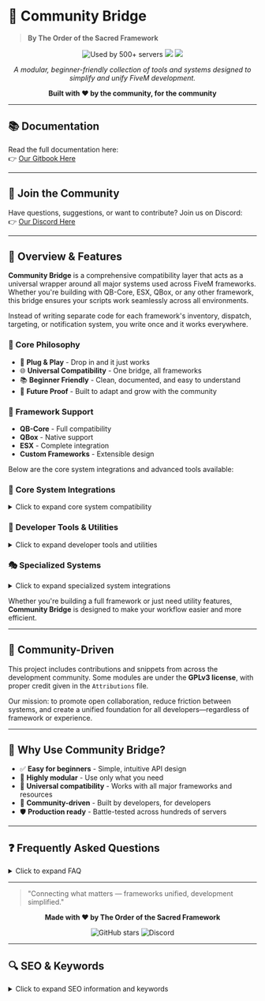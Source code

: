 # 🌉 Community Bridge
> **By The Order of the Sacred Framework**

<div align="center">

![Used by 500+ servers](https://img.shields.io/badge/used%20by-500%2B%20servers-6e7781?style=flat&logo=github)
![](https://img.shields.io/github/contributors/The-Order-Of-The-Sacred-Framework/community_bridge?logo=github)
![](https://img.shields.io/github/v/release/The-Order-Of-The-Sacred-Framework/community_bridge?logo=github)

*A modular, beginner-friendly collection of tools and systems designed to simplify and unify FiveM development.*

**Built with ❤️ by the community, for the community**

</div>

---

## 📚 Documentation

Read the full documentation here:  
👉 [Our Gitbook Here](https://mrnewbs-scrips.gitbook.io/the-order-of-the-sacred-framework)

---

## 💬 Join the Community

Have questions, suggestions, or want to contribute? Join us on Discord:  
👉 [Our Discord Here](https://discord.gg/MukwBuJjP7)

---

## 🚀 Overview & Features

**Community Bridge** is a comprehensive compatibility layer that acts as a universal wrapper around all major systems used across FiveM frameworks. Whether you're building with QB-Core, ESX, QBox, or any other framework, this bridge ensures your scripts work seamlessly across all environments.

Instead of writing separate code for each framework's inventory, dispatch, targeting, or notification system, you write once and it works everywhere.

### 🎯 Core Philosophy
- 🔧 **Plug & Play** - Drop in and it just works
- 🌐 **Universal Compatibility** - One bridge, all frameworks
- 📚 **Beginner Friendly** - Clean, documented, and easy to understand
- 🚀 **Future Proof** - Built to adapt and grow with the community

### 🔐 **Framework Support**
- **QB-Core** - Full compatibility
- **QBox** - Native support
- **ESX** - Complete integration
- **Custom Frameworks** - Extensible design

Below are the core system integrations and advanced tools available:

### 🔧 **Core System Integrations**
<details>
<summary>Click to expand core system compatibility</summary>

#### 📦 **Inventory Systems**
- `ox_inventory` ⭐ | `codem-inventory` | `core_inventory` | `jpr-inventory`
- `origin_inventory` | `ps-inventory` | `qb-inventory` | `qs-inventory` | `tgiann-inventory`

**Bonus:** Built-in item output generator supporting `ox_inventory`, `qb-new`, and `qb-old` formats!

#### 🚨 **Dispatch Systems**
- `lb-tablet` | `ps-dispatch` | `qs-dispatch` | `redutzu-mdt` | `tk_dispatch`
- `linden_outlawalert` | `cd_dispatch` | `bub_mdt`

**Plus:** Built-in fallback system ensures notifications always reach their destination.

#### 🏗️ **Additional Modules**
| Module | Description | Compatibility |
|--------|-------------|---------------|
| 🚪 **Doorlock** | Universal door management | `ox_doorlock`, `qb-doorlock`, `rcore_doorlock`, `jacksams-doorlock` |
| ⛽ **Fuel Systems** | Seamless fuel integration | All major fuel resources |
| 📱 **Phone** | Cross-phone compatibility | All major phone systems |
| 🎯 **Targeting** | Universal targeting system | `qb-target`, `ox_target`, `sleepless-interact` |
| 🔑 **Vehicle Keys** | Key management bridge | All major key systems |
| 🛍️ **Shops** | In-house shop system | Simple, expandable design |
| 📊 **Progress Bars** | Universal progress system | Most common progress resources |
| 🌤️ **Weather** | Weather control bridge | Most weather resources |
| 🎮 **Skills** | Skill system integration | Most skill systems |

</details>

### 🎨 **Developer Tools & Utilities**
<details>
<summary>Click to expand developer tools and utilities</summary>

#### 🛠️ **Utility Features**
- 🌍 **Locale Support** - Multi-language ready
- 🧮 **Math Utilities** - Common mathematical functions
- 🔧 **Helper Functions** - Rich collection of development tools
- 📏 **Input Systems** - `qb-input` and `ox_lib` compatible
- 📋 **Menu Systems** - Interchangeable QB and ox_lib formats
- ✅ **Version Checker** - Built-in update management
- 📦 **Cache System** - Advanced client-side caching with change detection
- 🎯 **Point System** - 3D world interaction points
- 📊 **State Bags** - Entity state management
- 🔧 **Entity Management** - Comprehensive entity utilities

#### 🎨 **Advanced Developer Tools**
- 🎬 **Cutscenes** - Full cinematic sequence management with character switching
- ✨ **Particle Effects** - Advanced particle system integration
- 📍 **Markers** - Server-side marker management system
- 🎯 **Raycast Utilities** - Advanced raycasting and collision detection
- 📺 **Scaleform** - Native UI scaleform wrapper
- 🎮 **Gizmo System** - 3D object manipulation with translate/rotate/scale
- 🏗️ **Object Placement** - Advanced placeable object system with boundary checks
- 🖥️ **DUI System** - Direct User Interface integration
- 📐 **Math Tools** - Mathematical utilities for 3D calculations

</details>

### 🎭 **Specialized Systems**
<details>
<summary>Click to expand specialized system integrations</summary>

#### 🏠 **Housing System Integration**
- 🏡 **bcs-housing** - Complete integration
- 🏠 **esx_property** - Full compatibility
- 🔧 **Universal Interface** - Standardized housing functions
- 📊 **Property Management** - Advanced property utilities

#### 💬 **Dialogue & Help Systems**
- 🗣️ **Web-based Dialogue** - Modern React-based dialogue interface
- 💡 **Multiple Help Text Providers**:
  - `cd_drawtextui` | `jg-textui` | `lab-HintUI` | `okokTextUI` | `ox_lib`
- 🎨 **Styled Components** - Professional UI with animations
- 📱 **Responsive Design** - Works across all screen sizes

#### 👕 **Comprehensive Clothing Systems**
- 👔 **illenium-appearance** - Advanced appearance management
- 🎮 **fivem-appearance** - Community appearance system
- 📦 **qb-clothing** - QB-Core clothing integration
- 👗 **esx_skin** - ESX skin system support
- 🔄 **Default Fallback** - Built-in clothing system
- 💾 **Appearance Caching** - Optimized appearance data management

#### 🎭 **Animation & Effects Systems**
- 🎬 **Animation Library** - Comprehensive animation utilities
- ✨ **Particle Management** - Advanced particle effect system
- 🎭 **Cutscene Framework** - Full cinematic control
- 📺 **Scaleform Integration** - Native UI elements
- 🎯 **Entity Animation** - Ped and object animation tools

</details>

Whether you're building a full framework or just need utility features, **Community Bridge** is designed to make your workflow easier and more efficient.

---

## 🤝 Community-Driven

This project includes contributions and snippets from across the development community. Some modules are under the **GPLv3 license**, with proper credit given in the `Attributions` file.

Our mission: to promote open collaboration, reduce friction between systems, and create a unified foundation for all developers—regardless of framework or experience.

---

## 🧰 Why Use Community Bridge?

- ✅ **Easy for beginners** - Simple, intuitive API design
- 🔄 **Highly modular** - Use only what you need
- 🔌 **Universal compatibility** - Works with all major frameworks and resources
- 🤝 **Community-driven** - Built by developers, for developers
- 🛡️ **Production ready** - Battle-tested across hundreds of servers

---

## ❓ Frequently Asked Questions

<details>
<summary>Click to expand FAQ</summary>

**Q: What happens if a new framework comes out?**
A: We actively monitor the FiveM community and add support for new frameworks as they gain adoption.

**Q: Is this compatible with my custom framework?**
A: Yes! Community Bridge has an extensible design that supports custom framework integration.

**Q: How often is this updated?**
A: We release updates regularly to maintain compatibility and add new features based on community feedback.

</details>

---

> "Connecting what matters — frameworks unified, development simplified."

<div align="center">

**Made with ❤️ by The Order of the Sacred Framework**

![GitHub stars](https://img.shields.io/github/stars/The-Order-Of-The-Sacred-Framework/community_bridge?style=social)
![Discord](https://img.shields.io/discord/1337224918710095882?style=social)

</div>

---

## 🔍 SEO & Keywords

<details>
<summary>Click to expand SEO information and keywords</summary>

### 🏷️ Primary Keywords
- **FiveM Bridge** - Universal compatibility layer for FiveM servers
- **FiveM Framework Compatibility** - Cross-framework development solution
- **QB-Core Bridge** - QB-Core to universal system bridge
- **ESX Bridge** - ESX framework compatibility layer
- **QBox Framework Support** - QBox integration and compatibility
- **FiveM Development Tools** - Comprehensive development utilities
- **FiveM Resource Bridge** - Universal resource compatibility system
- **Lua FiveM Framework** - Lua-based framework unification

### 🎯 Secondary Keywords
- FiveM inventory bridge, FiveM dispatch integration, FiveM targeting system
- Universal FiveM scripts, Cross-framework FiveM resources, FiveM compatibility layer
- QB-Core ESX bridge, Multi-framework FiveM development, FiveM script compatibility
- Open source FiveM bridge, Community FiveM tools, FiveM developer resources
- Modular FiveM framework, Beginner-friendly FiveM development, FiveM code bridge

### 🌐 Long-tail Keywords
- "How to make FiveM scripts work with multiple frameworks"
- "Universal FiveM framework compatibility solution"
- "FiveM QB-Core ESX QBox bridge resource"
- "Cross-framework FiveM development made easy"
- "One script multiple FiveM frameworks compatibility"
- "FiveM framework agnostic development tools"
- "community_bridge"
- "communitybridge"
- "community-bridge"
- "Universal FiveM inventory dispatch targeting bridge"

### 📊 Technical Tags
`fivem` `lua` `qb-core` `esx` `qbox` `framework` `bridge` `compatibility` `universal` `modular` `open-source` `community` `development` `tools` `utilities` `scripts` `resources` `gta5` `roleplay` `server` `multiplayer` `fivem-scripts` `fxmanifest` `citizenfx` `rockstar-games` `gtav` `gta-online` `server-sided` `client-sided` `shared-resources` `ox-lib` `ox-inventory` `qb-inventory` `ps-inventory` `vrp` `standalone` `mysql` `oxmysql` `nui` `ui` `html` `css` `javascript` `typescript` `json` `cfg` `config` `exports` `events` `callbacks` `threading` `optimization`

### 🎮 Gaming & RP Tags
`gta5-mods` `roleplay-server` `fivem-server` `gta-roleplay` `multiplayer-gaming` `server-development` `game-modifications` `roleplay-framework` `gaming-community` `server-resources` `rp-server` `roleplay-scripts` `fivem-mods` `gta-mods` `custom-scripts` `server-scripts` `roleplay-resources` `fivem-resources` `gtarp` `rp-framework` `city-roleplay` `serious-rp` `whitelist-server` `public-server` `economy-scripts` `job-scripts` `gang-scripts` `police-scripts` `ems-scripts` `mechanic-scripts` `real-estate` `housing-system` `vehicle-system` `inventory-system` `banking-system` `phone-system` `dispatch-system` `mdt-system` `clothing-system` `appearance-system`

### 🔧 Developer Tags
`lua-scripting` `game-development` `framework-integration` `api-wrapper` `developer-tools` `code-bridge` `system-integration` `modular-design` `plug-and-play` `cross-platform` `fivem-development` `cfx-server` `server-owner` `server-admin` `fivem-coding` `lua-programming` `gta-scripting` `mod-development` `resource-development` `script-development` `fivem-framework` `qb-development` `esx-development` `custom-framework` `framework-bridge` `universal-bridge` `compatibility-layer` `multi-framework` `cross-framework` `framework-agnostic` `developer-friendly` `beginner-friendly` `advanced-scripting` `professional-scripts` `production-ready` `server-optimization` `performance-optimization` `code-optimization`

### 🚀 Popular FiveM Community Tags
`fivem-community` `cfx-community` `roleplay-community` `gta-community` `mod-community` `script-sharing` `open-source-fivem` `fivem-github` `fivem-discord` `fivem-forum` `tebex-fivem` `fivem-store` `premium-scripts` `free-scripts` `leaked-scripts` `custom-vehicles` `custom-maps` `custom-sounds` `custom-weapons` `custom-clothing` `mlo` `ymap` `stream-files` `replace-files` `addon-vehicles` `replace-vehicles` `car-pack` `weapon-pack` `clothing-pack` `sound-pack`

### 🏢 Business & Economy Tags
`fivem-business` `roleplay-economy` `virtual-economy` `in-game-currency` `money-system` `shop-system` `marketplace` `auction-system` `real-estate-system` `property-system` `rental-system` `loan-system` `tax-system` `paycheck-system` `salary-system` `job-payment` `commission-system` `trading-system` `crafting-system` `manufacturing` `farming-system` `mining-system` `fishing-system`

### 🚔 Emergency Services Tags
`police-system` `sheriff-department` `state-police` `federal-agents` `ems-system` `fire-department` `ambulance-service` `dispatch-center` `911-system` `emergency-response` `law-enforcement` `first-responders` `medical-system` `hospital-system` `jail-system` `prison-system` `court-system` `legal-system` `lawyer-system` `judge-system` `probation-system`

### 🏎️ Vehicle & Transportation Tags
`vehicle-system` `car-dealership` `vehicle-shop` `custom-vehicles` `vehicle-modifications` `vehicle-tuning` `racing-system` `drag-racing` `street-racing` `car-meets` `vehicle-rental` `taxi-system` `uber-system` `trucking-system` `delivery-system` `towing-system` `impound-system` `vehicle-insurance` `fuel-system` `garage-system` `parking-system` `traffic-system` `speed-cameras` `toll-system`

### 🎭 Character & Appearance Tags
`character-creation` `character-customization` `appearance-system` `clothing-system` `barber-system` `tattoo-system` `makeup-system` `accessories` `jewelry-system` `character-stats` `skill-system` `leveling-system` `experience-system` `reputation-system` `gang-system` `faction-system` `organization-system` `whitelist-system` `character-slots` `character-selection`

### 🏠 Housing & Properties Tags
`housing-system` `real-estate` `property-system` `apartment-system` `house-system` `mansion-system` `interior-system` `furniture-system` `decoration-system` `roommate-system` `landlord-system` `rent-system` `mortgage-system` `property-management` `neighborhood-system` `gated-community` `luxury-homes` `affordable-housing`

### 📦 Inventory System Tags
`ox-inventory` `qb-inventory` `ps-inventory` `qs-inventory` `codem-inventory` `core-inventory` `jpr-inventory` `tgiann-inventory` `origen-inventory` `inventory-bridge` `universal-inventory` `inventory-system` `item-system` `crafting-inventory` `weight-system` `slot-system` `inventory-ui` `item-metadata` `inventory-exports`

### 🚨 Dispatch & MDT System Tags
`ps-dispatch` `cd-dispatch` `qs-dispatch` `lb-tablet` `bub-mdt` `redutzu-mdt` `tk-dispatch` `linden-outlawalert` `dispatch-system` `mdt-system` `911-dispatch` `emergency-dispatch` `police-dispatch` `ems-dispatch` `fire-dispatch` `dispatch-bridge` `universal-dispatch` `alert-system`

### 🎯 Target System Tags
`ox-target` `qb-target` `sleepless-interact` `target-system` `interaction-system` `targeting-bridge` `universal-targeting` `entity-targeting` `object-interaction` `ped-interaction` `vehicle-interaction` `zone-targeting` `raycast-targeting` `contextual-interaction`

### 🚪 Doorlock System Tags
`ox-doorlock` `qb-doorlock` `rcore-doorlock` `doors-creator` `doorlock-system` `door-bridge` `universal-doorlock` `access-control` `key-system` `lock-system` `security-system` `door-management` `restricted-access` `keycard-system`

### 🔑 Vehicle Key System Tags
`qb-vehiclekeys` `qbx-vehiclekeys` `cd-garage` `okokgarage` `jacksam` `wasabi-carlock` `qs-vehiclekeys` `renewed-vehiclekeys` `t1ger-keys` `mk-vehiclekeys` `mono-carkeys` `mrnewbvehiclekeys` `f-realcarkeyssystem` `vehicle-keys` `car-keys` `key-system` `vehicle-security` `keyless-entry` `immobilizer` `hotwire-system`

### ⛽ Fuel System Tags
`ox-fuel` `ps-fuel` `qs-fuelstations` `legacyfuel` `cdn-fuel` `renewed-fuel` `ti-fuel` `x-fuel` `lc-fuel` `bigdaddy-fuel` `esx-sna-fuel` `okokgasstation` `fuel-system` `gas-station` `vehicle-fuel` `fuel-consumption` `refueling` `fuel-economy` `electric-vehicles`

### 🏠 Housing Integration Tags
`qb-houses` `qb-appartments` `ps-housing` `bcs-housing` `esx-property` `housing-bridge` `property-bridge` `real-estate-bridge` `apartment-system` `house-system` `interior-system` `property-management` `housing-compatibility`

### 📱 Phone System Tags
`lb-phone` `okokphone` `qs-smartphone` `gksphone` `phone-system` `smartphone` `mobile-phone` `phone-bridge` `universal-phone` `communication-system` `messaging-system` `call-system` `contact-system` `phone-apps`

### 🔔 Notification System Tags
`ox-lib` `okoknotify` `mythic-notify` `t-notify` `r-notify` `pnotify` `wasabi-notify` `notification-system` `alert-system` `notify-bridge` `universal-notifications` `toast-notifications` `popup-system` `message-system`

### 💰 Banking System Tags
`qb-banking` `renewed-banking` `fd-banking` `okokbanking` `banking-system` `financial-system` `atm-system` `bank-account` `transaction-system` `money-transfer` `payment-system` `banking-bridge` `universal-banking`

### 👕 Clothing & Appearance Tags
`qb-clothing` `fivem-appearance` `illenium-appearance` `esx-skin` `clothing-system` `appearance-system` `character-customization` `wardrobe-system` `outfit-system` `skin-system` `customization-bridge` `appearance-bridge`

### 🌤️ Weather System Tags
`qb-weathersync` `renewed-weathersync` `cd-easytime` `weather-system` `time-system` `weather-sync` `climate-system` `day-night-cycle` `weather-bridge` `environmental-system`

### 📈 Skills & XP System Tags
`pickle-xp` `ot-skills` `evolent-skills` `skill-system` `experience-system` `leveling-system` `progression-system` `xp-system` `character-stats` `skills-bridge` `universal-skills`

### 💬 UI & Input System Tags
`ox-lib` `qb-input` `qb-menu` `qb-progressbar` `cd-drawtextui` `jg-textui` `lab-hintui` `okoktextui` `ui-system` `input-system` `menu-system` `progressbar-system` `textui-system` `help-system` `user-interface` `interactive-ui`

### 🏗️ Framework Integration Tags
`qb-core` `qbx-core` `es-extended` `esx` `qbox` `framework-bridge` `multi-framework` `cross-framework` `framework-compatibility` `universal-framework` `framework-agnostic` `compatibility-layer` `bridge-system` `framework-unification`

</details>
